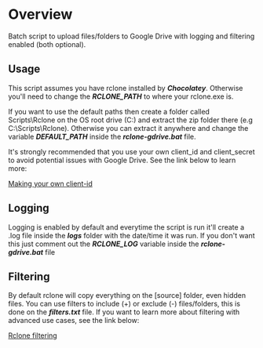 # Overview

Batch script to upload files/folders to Google Drive with logging and filtering enabled (both optional).

## Usage

This script assumes you have rclone installed by ***Chocolatey***. Otherwise you'll need to change the ***RCLONE_PATH*** to where your rclone.exe is.

If you want to use the default paths then create a folder called Scripts\Rclone on the OS root drive (C:) and extract the zip folder there (e.g C:\Scripts\Rclone). Otherwise you can extract it anywhere and change the variable ***DEFAULT_PATH*** inside the ***rclone-gdrive.bat*** file.

It's strongly recommended that you use your own client_id and client_secret to avoid potential issues with Google Drive. See the link below to learn more:

[Making your own client-id](https://rclone.org/drive/#making-your-own-client-id)

## Logging

Logging is enabled by default and everytime the script is run it'll create a .log file inside the ***logs*** folder with the date/time it was run. If you don't want this just comment out the ***RCLONE_LOG*** variable inside the ***rclone-gdrive.bat*** file

## Filtering

By default rclone will copy everything on the [source] folder, even hidden files. You can use filters to include (+) or exclude (-) files/folders, this is done on the ***filters.txt*** file. If you want to learn more about filtering with advanced use cases, see the link below:

[Rclone filtering](https://rclone.org/filtering/)

